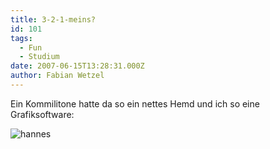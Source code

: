 ```yaml
---
title: 3-2-1-meins?
id: 101
tags:
  - Fun
  - Studium
date: 2007-06-15T13:28:31.000Z
author: Fabian Wetzel
---
```


Ein Kommilitone hatte da so ein nettes Hemd und ich so eine Grafiksoftware:

![hannes](https://az275061.vo.msecnd.net/blogmedia/2007/06/hannes.png)
